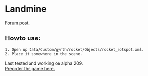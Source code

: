 # Landmine
[Forum post.](http://forums.wolfire.com/viewtopic.php?f=16&t=30812)  
## Howto use:  
	1. Open up Data/Custom/gyrth/rocket/Objects/rocket_hotspot.xml.  
	2. Place it somewhere in the scene.  
	
Last tested and working on alpha 209.  
[Preorder the game here.](http://www.wolfire.com/overgrowth)
